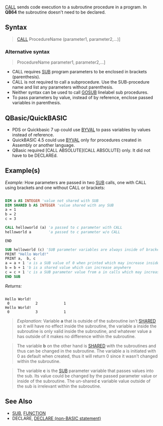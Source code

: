 [CALL](CALL) sends code execution to a subroutine procedure in a program. In **QB64** the subroutine doesn't need to be declared.


## Syntax

>  [CALL](CALL) ProcedureName (parameter1, parameter2,...)]

### Alternative syntax

>  ProcedureName parameter1, parameter2,...]


* CALL requires [SUB](SUB) program parameters to be enclosed in brackets (parenthesis).
* CALL is not required to call a subprocedure. Use the SUB-procedure name and list any parameters without parenthesis.
* Neither syntax can be used to call [GOSUB](GOSUB) linelabel sub procedures.
* To pass parameters by value, instead of by reference, enclose passed variables in parenthesis.


## QBasic/QuickBASIC

* PDS or Quickbasic 7 up could use [BYVAL](BYVAL) to pass variables by values instead of reference.
* QuickBASIC 4.5 could use [BYVAL](BYVAL) only for procedures created in Assembly or another language.
* QBasic required [CALL ABSOLUTE](CALL ABSOLUTE) only. It did not have to be DECLAREd.


## Example(s)

*Example:* How parameters are passed in two [SUB](SUB) calls, one with CALL using brackets and one without CALL or brackets:

```vb

DIM a AS INTEGER 'value not shared with SUB
DIM SHARED b AS INTEGER 'value shared with any SUB
a = 1
b = 2
c = 3

CALL helloworld (a) 'a passed to c parameter with CALL
helloworld a        'a passed to c parameter w/o CALL

END

SUB helloworld (c) 'SUB parameter variables are always inside of brackets in SUB code
PRINT "Hello World!"
PRINT a,  b, c
a = a + 1 'a is a SUB value of 0 when printed which may increase inside SUB only 
b = b + 1 'b is a shared value which can increase anywhere
c = c + 1 'c is a SUB parameter value from a in calls which may increase inside SUB only
END SUB 

```

*Returns:*

```text

Hello World!
 0            2            1
Hello World!
 0            3            1 

```

>  *Explanation:* Variable **a** that is outside of the subroutine isn't [SHARED](SHARED) so it will have no effect inside the subroutine, the variable a inside the subroutine is only valid inside the subroutine, and whatever value a has outside of it makes no difference within the subroutine.

> The variable **b** on the other hand is [SHARED](SHARED) with the subroutines and thus can be changed in the subroutine. The variable a is initiated with 0 as default when created, thus it will return 0 since it wasn't changed within the subroutine.

> The variable **c** is the [SUB](SUB) parameter variable that passes values into the sub. Its value could be changed by the passed parameter value or inside of the subroutine. The un-shared **c** variable value outside of the sub is irrelevant within the subroutine.


## See Also

* [SUB](SUB), [FUNCTION](FUNCTION)
* DECLARE, [DECLARE (non-BASIC statement)](DECLARE (non-BASIC statement))




